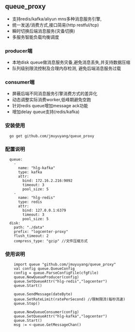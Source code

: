 ## queue_proxy

- 支持redis/kafka/aliyun mns多种消息服务引擎,
- 统一发送/消费方式,接口简易(http restful/tcp)
- 瞬时切换后端消息服务(灾备切换)
- 多服务智能负载均衡调度

### producer端
- 本地disk queue做消息服务灾备,避免消息丢失,并支持数据压缩
- 队列级别限流控制及合理内存检测, 避免后端消息服务过载

### consumer端
- 屏蔽后端不同消息服务引擎消费方式的差异化
- 动态调整实际消费worker,低峰期避免空跑
- 针对redis queue增加message ack功能
- 增加delay queue支持(redis/kafka)

### 安装使用
```
  go get github.com/jmuyuyang/queue_proxy
```

### 配置说明
```
  queue:
    - 
      name: "hlg-kafka"
      type: kafka
      attr:
        bind: 172.16.2.216:9092
        timeout: 3
        pool_size: 5
    -
      name: "hlg-redis"
      type: redis
      attr:
        bind: 127.0.0.1:6379
        timeout: 3
        pool_size: 5
  disk:
    path: "./data"
    prefix: "logcenter-proxy"
    flush_timeout: 2
    compress_type: "gzip" //文件压缩方式
```

### 使用说明
```
    import queue "github.com/jmuyuyang/queue_proxy"
    val config queue.QueueConfig
    config = queue.ParseConfigFile(cfgFile)
    queue.NewQueueProducer(config)
	queue.SetQueueAttr("hlg-redis","logcenter")
    queue.Start()

    queue.SendMessage(dateByte)
    queue.SetRateLimit(ratePerSecond) //限制限流(每秒流速)
    queue.Stop()
	
    queue.NewQueueConsumer(config)
    queue.SetQueueAttr("hlg-kafka","logcenter")
    queue.Start()
    msg := <-queue.GetMessageChan()
```
